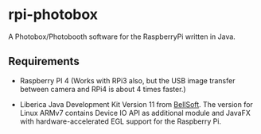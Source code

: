 # rpi-photobox

A Photobox/Photobooth software for the RaspberryPi written in Java.

## Requirements

- Raspberry PI 4 (Works with RPi3 also, but the USB image transfer between camera and RPi4 is about 4 times faster.)

- Liberica Java Development Kit Version 11 from [BellSoft](https://bell-sw.com/java11). The version for Linux ARMv7 contains Device IO API as additional module and JavaFX with hardware-accelerated EGL support for the Raspberry Pi.
